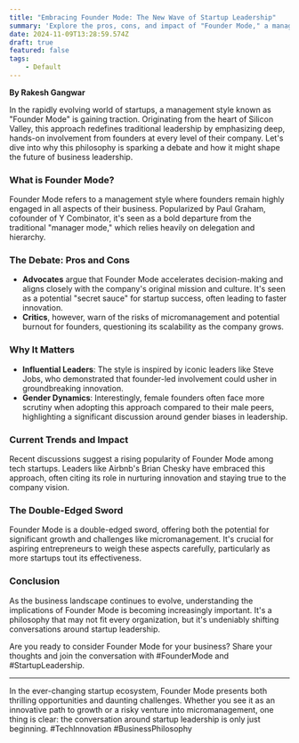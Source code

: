 ```yaml
---
title: "Embracing Founder Mode: The New Wave of Startup Leadership"
summary: 'Explore the pros, cons, and impact of "Founder Mode," a management style where startup founders maintain deep involvement in all company levels, sparking innovation but also debate over potential micromanagement.'
date: 2024-11-09T13:28:59.574Z
draft: true
featured: false
tags:
    - Default
---
```


**By Rakesh Gangwar**

In the rapidly evolving world of startups, a management style known as "Founder Mode" is gaining traction. Originating from the heart of Silicon Valley, this approach redefines traditional leadership by emphasizing deep, hands-on involvement from founders at every level of their company. Let's dive into why this philosophy is sparking a debate and how it might shape the future of business leadership.

### What is Founder Mode?

Founder Mode refers to a management style where founders remain highly engaged in all aspects of their business. Popularized by Paul Graham, cofounder of Y Combinator, it's seen as a bold departure from the traditional "manager mode," which relies heavily on delegation and hierarchy.

### The Debate: Pros and Cons

- **Advocates** argue that Founder Mode accelerates decision-making and aligns closely with the company's original mission and culture. It's seen as a potential "secret sauce" for startup success, often leading to faster innovation. 
- **Critics**, however, warn of the risks of micromanagement and potential burnout for founders, questioning its scalability as the company grows.

### Why It Matters

- **Influential Leaders**: The style is inspired by iconic leaders like Steve Jobs, who demonstrated that founder-led involvement could usher in groundbreaking innovation.
- **Gender Dynamics**: Interestingly, female founders often face more scrutiny when adopting this approach compared to their male peers, highlighting a significant discussion around gender biases in leadership.

### Current Trends and Impact

Recent discussions suggest a rising popularity of Founder Mode among tech startups. Leaders like Airbnb's Brian Chesky have embraced this approach, often citing its role in nurturing innovation and staying true to the company vision.

### The Double-Edged Sword

Founder Mode is a double-edged sword, offering both the potential for significant growth and challenges like micromanagement. It's crucial for aspiring entrepreneurs to weigh these aspects carefully, particularly as more startups tout its effectiveness.

### Conclusion

As the business landscape continues to evolve, understanding the implications of Founder Mode is becoming increasingly important. It's a philosophy that may not fit every organization, but it's undeniably shifting conversations around startup leadership.

Are you ready to consider Founder Mode for your business? Share your thoughts and join the conversation with #FounderMode and #StartupLeadership.

---

In the ever-changing startup ecosystem, Founder Mode presents both thrilling opportunities and daunting challenges. Whether you see it as an innovative path to growth or a risky venture into micromanagement, one thing is clear: the conversation around startup leadership is only just beginning. #TechInnovation #BusinessPhilosophy
